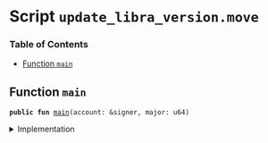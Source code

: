 
<a name="SCRIPT"></a>

# Script `update_libra_version.move`

### Table of Contents

-  [Function `main`](#SCRIPT_main)



<a name="SCRIPT_main"></a>

## Function `main`



<pre><code><b>public</b> <b>fun</b> <a href="#SCRIPT_main">main</a>(account: &signer, major: u64)
</code></pre>



<details>
<summary>Implementation</summary>


<pre><code><b>fun</b> <a href="#SCRIPT_main">main</a>(account: &signer, major: u64) {
    <a href="../../modules/doc/libra_version.md#0x0_LibraVersion_set">LibraVersion::set</a>(major, account)
}
</code></pre>



</details>
